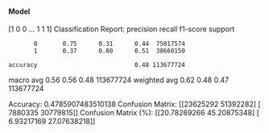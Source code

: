 #### Model
[1 0 0 ... 1 1 1]
Classification Report:
              precision    recall  f1-score   support

           0       0.75      0.31      0.44  75017574
           1       0.37      0.80      0.51  38660150

    accuracy                           0.48 113677724
   macro avg       0.56      0.56      0.48 113677724
weighted avg       0.62      0.48      0.47 113677724

Accuracy: 0.4785907483510138
Confusion Matrix:
[[23625292 51392282]
 [ 7880335 30779815]]
Confusion Matrix (%):
[[20.78269266 45.20875348]
 [ 6.93217169 27.07638218]]
